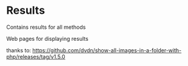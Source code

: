 # Results
Contains results for all methods

Web pages for displaying results

thanks to: https://github.com/dvdn/show-all-images-in-a-folder-with-php/releases/tag/v1.5.0
